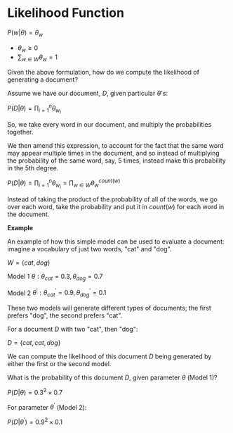 # Likelihood Function

$P(w|θ) = θ_w$

- $θ_w \geq 0$
- $\sum_{w∈W} θ_w = 1$

Given the above formulation, how do we compute the likelihood of generating a document?

Assume we have our document, $D$, given particular $θ$'s:

$P(D|θ) = \prod\nolimits_{i=1}^{n}{θ_{w_i}}$

So, we take every word in our document, and multiply the probabilities together.

We then amend this expression, to account for the fact that the same word may appear multiple times in the document, and so instead of multiplying the probability of the same word, say, $5$ times, instead make this probability in the 5th degree.

$P(D|θ) = \prod\nolimits_{i=1}^{n}{θ_{w_i}} = \prod_{w∈W} θ_w^{count(w)}$

Instead of taking the product of the probability of all of the words, we go over each word, take the probability and put it in $count(w)$ for each word in the document.

**Example**

An example of how this simple model can be used to evaluate a document: imagine a vocabulary of just two words, "cat" and "dog".

$W = \lbrace cat, dog \rbrace$

Model 1 $θ: θ_{cat} = 0.3, θ_{dog} = 0.7$

Model 2 $θ^{\prime}: θ_{cat}^{\prime} = 0.9, θ_{dog}^{\prime} = 0.1$

These two models will generate different types of documents; the first prefers "dog", the second prefers "cat".

For a document $D$ with two "cat", then "dog":

$D = \lbrace cat, cat, dog \rbrace$

We can compute the likelihood of this document $D$ being generated by either the first or the second model.

What is the probability of this document $D$, given parameter $θ$ (Model 1)?

$P(D|θ) = 0.3^2 \times 0.7$

For parameter $θ^{\prime}$ (Model 2):

$P(D|θ^{\prime}) = 0.9^2 \times 0.1$
